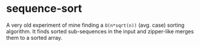 # sequence-sort
A very old experiment of mine finding a `O(n*sqrt(n))` (avg. case) sorting algorithm. It finds sorted sub-sequences in the input and zipper-like merges them to a sorted array.
